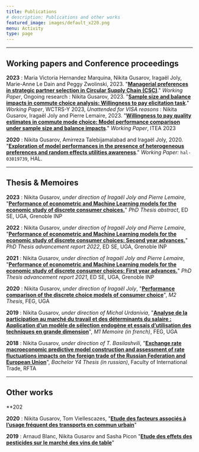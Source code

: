 ```yaml
---
title: Publications
# description: Publications and other works
featured_image: images/default_x220.png
menu: Activity
type: page
---
```




---

## Working papers and Conference proceedings

**2023**
: Maria Victoria Hernandez Marquina, Nikita Gusarov, Iragaël Joly, Marie-Anne Le Dain and Peggy Zwolinski, 2023.
  "<B><A HREF="/docs/NA">Managerial preferences in strategic partner selection in Circular Supply Chain (CSC)</A></B>."
  *Working Paper*, Ongoing research
: Nikita Gusarov, 2023.
  "<B><A HREF="/docs/NA">Sample size and balance impacts in commute choice analysis: Willingness to pay elicitation task</A></B>."
  *Working Paper*, WCTRS-Y 2023, *Unattended for VISA reasons*
: Nikita Gusarov, Iragaël Joly and Pierre Lemaire, 2023.
  "<B><A HREF="/docs/report_itea_apollo.pdf">Willingness to pay quality estimates in commute mode choice: Model performance comparison under sample size and balance impacts</A></B>."
  *Working Paper*, ITEA 2023

**2020**
: Nikita Gusarov, Amirreza Talebijamalabad and Iragaël Joly, 2020.
  "<B><A HREF="https://ideas.repec.org/p/hal/wpaper/hal-03019739.html">Exploration of model performances in the presence of heterogeneous preferences and random effects utilities awareness</A></B>."
  *Working Paper:* `hal-03019739`, HAL.



---

## Thesis & Memoires

**2023**
: Nikita Gusarov, *under direction of Iragaël Joly and Pierre Lemaire*, 
  "<B><A HREF="/docs/thesis_abstract_short.pdf">Performance of econometric and Machine Learning models for the economic study of discrete consumer choices.</A></B>" 
  *PhD Thesis abstract*, ED SE, UGA, Grenoble INP

**2022**
: Nikita Gusarov, *under direction of Iragaël Joly and Pierre Lemaire*, 
  "<B><A HREF="/docs/csi_synthese_2022.pdf">Performance of econometric and Machine Learning models for the economic study of discrete consumer choices: Second year advances.</A></B>" 
  *PhD Thesis advancement report 2022*, ED SE, UGA, Grenoble INP

**2021**
: Nikita Gusarov, *under direction of Iragaël Joly and Pierre Lemaire*, 
  "<B><A HREF="/docs/csi_synthese_2021.pdf">Performance of econometric and Machine Learning models for the economic study of discrete consumer choices: First year advances.</A></B>" 
  *PhD Thesis advancement report 2021*, ED SE, UGA, Grenoble INP

**2020**
: Nikita Gusarov, *under direction of Iragaël Joly*, 
  "<B><A HREF="/docs/thesis_m2.pdf">Performance comparison of the discrete choice models of consumer choice</A></B>", 
  *M2 Thesis*, FEG, UGA

**2019**
: Nikita Gusarov, *under direction of Michal Urdanivia*,
  "<B><A HREF="/docs/thesis_m1.pdf">Analyse de la participation au marché du travail et des déterminants du salaire : Application d’un modèle de sélection endogène et essais d’utilisation des techniques en grande dimension</A></B>", 
  *M1 Memoire (in french)*, FEG, UGA

**2018**
: Nikita Gusarov, *under direction of T. Basilashvili*, 
  "<B><A HREF="/docs/thesis_b4.pdf">Exchange rate macroeconomic predictive model construction and assessment of rate fluctuations impacts on the foreign trade of the Russian Federation and European Union</A></B>", 
  *Bachelor Y4 Thesis (in russian)*, Faculty of International Trade, RFTA



---

## Other works

**202

**2020**
: Nikita Gusarov, Tom Viellescazes, "<B><A HREF="/docs/mobility.pdf">Etude des facteurs associés à l’usage fréquent des transports en commun urbain</A></B>"

**2019**
: Arnaud Blanc, Nikita Gusarov and Sasha Picon "<B><A HREF="/docs/pesticides.pdf">Etude des effets des pesticides sur le marché des vins de table</A></B>"
